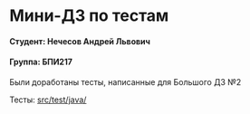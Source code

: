 # Мини-ДЗ по тестам

#### Студент: Нечесов Андрей Львович
#### Группа: БПИ217

Были доработаны тесты, написанные для Большого ДЗ №2

Тесты: [src/test/java/](src/test/java)

